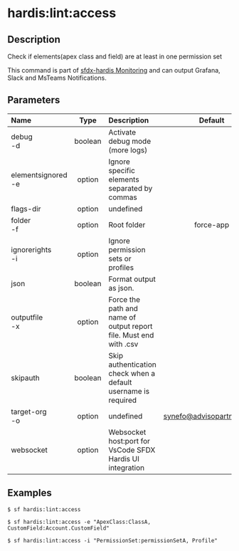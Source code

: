<!-- This file has been generated with command 'sf hardis:doc:plugin:generate'. Please do not update it manually or it may be overwritten -->
# hardis:lint:access

## Description

Check if elements(apex class and field) are at least in one permission set
  
This command is part of [sfdx-hardis Monitoring](https://sfdx-hardis.cloudity.com/salesforce-monitoring-missing-access/) and can output Grafana, Slack and MsTeams Notifications.


## Parameters

|Name|Type|Description|Default|Required|Options|
|:---|:--:|:----------|:-----:|:------:|:-----:|
|debug<br/>-d|boolean|Activate debug mode (more logs)||||
|elementsignored<br/>-e|option|Ignore specific elements separated by commas||||
|flags-dir|option|undefined||||
|folder<br/>-f|option|Root folder|force-app|||
|ignorerights<br/>-i|option|Ignore permission sets or profiles||||
|json|boolean|Format output as json.||||
|outputfile<br/>-x|option|Force the path and name of output report file. Must end with .csv||||
|skipauth|boolean|Skip authentication check when a default username is required||||
|target-org<br/>-o|option|undefined|synefo@advisopartners.com|||
|websocket|option|Websocket host:port for VsCode SFDX Hardis UI integration||||

## Examples

```shell
$ sf hardis:lint:access
```

```shell
$ sf hardis:lint:access -e "ApexClass:ClassA, CustomField:Account.CustomField"
```

```shell
$ sf hardis:lint:access -i "PermissionSet:permissionSetA, Profile"
```


